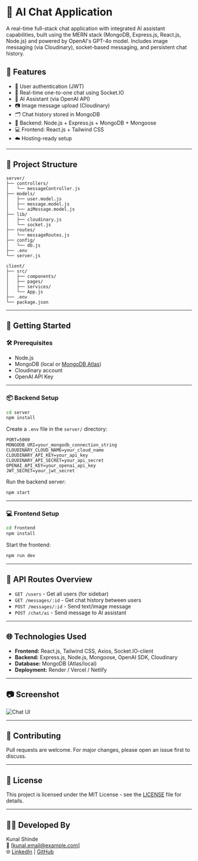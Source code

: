 # 💬 AI Chat Application

A real-time full-stack chat application with integrated AI assistant capabilities, built using the MERN stack (MongoDB, Express.js, React.js, Node.js) and powered by OpenAI's GPT-4o model. Includes image messaging (via Cloudinary), socket-based messaging, and persistent chat history.

## 📌 Features

- 🔐 User authentication (JWT)
- 💬 Real-time one-to-one chat using Socket.IO
- 🧠 AI Assistant (via OpenAI API)
- 📷 Image message upload (Cloudinary)
- 🗂️ Chat history stored in MongoDB
- 🧾 Backend: Node.js + Express.js + MongoDB + Mongoose
- 💻 Frontend: React.js + Tailwind CSS
- ☁️ Hosting-ready setup

---

## 📁 Project Structure

```
server/
├── controllers/
│   └── messageController.js
├── models/
│   ├── user.model.js
│   ├── message.model.js
│   └── aiMessage.model.js
├── lib/
│   ├── cloudinary.js
│   └── socket.js
├── routes/
│   └── messageRoutes.js
├── config/
│   └── db.js
├── .env
└── server.js

client/
├── src/
│   ├── components/
│   ├── pages/
│   ├── services/
│   └── App.js
├── .env
└── package.json
```

---

## 🚀 Getting Started

### 🛠️ Prerequisites

- Node.js
- MongoDB (local or [MongoDB Atlas](https://www.mongodb.com/cloud/atlas))
- Cloudinary account
- OpenAI API Key

---

### 📦 Backend Setup

```bash
cd server
npm install
```

Create a `.env` file in the `server/` directory:

```env
PORT=5000
MONGODB_URI=your_mongodb_connection_string
CLOUDINARY_CLOUD_NAME=your_cloud_name
CLOUDINARY_API_KEY=your_api_key
CLOUDINARY_API_SECRET=your_api_secret
OPENAI_API_KEY=your_openai_api_key
JWT_SECRET=your_jwt_secret
```

Run the backend server:

```bash
npm start
```

---

### 💻 Frontend Setup

```bash
cd frontend
npm install
```

Start the frontend:

```bash
npm run dev
```

---

## 🔄 API Routes Overview

- `GET /users` - Get all users (for sidebar)
- `GET /messages/:id` - Get chat history between users
- `POST /messages/:id` - Send text/image message
- `POST /chat/ai` - Send message to AI assistant

---

## 🌐 Technologies Used

- **Frontend:** React.js, Tailwind CSS, Axios, Socket.IO-client
- **Backend:** Express.js, Node.js, Mongoose, OpenAI SDK, Cloudinary
- **Database:** MongoDB (Atlas/local)
- **Deployment:** Render / Vercel / Netlify

---

## 📷 Screenshot

![Chat UI](https://your-image-url.com/chat-ui-screenshot.png)

---

## 🤝 Contributing

Pull requests are welcome. For major changes, please open an issue first to discuss.

---

## 📄 License

This project is licensed under the MIT License - see the [LICENSE](LICENSE) file for details.

---

## 👨‍💻 Developed By

Kunal Shinde  
📧 [kunal.email@example.com]  
🌐 [LinkedIn](https://www.linkedin.com/in/your-link) | [GitHub](https://github.com/your-username)
